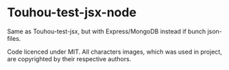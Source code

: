 # Touhou-test-jsx-node

Same as Touhou-test-jsx, but with Express/MongoDB instead if bunch json-files.

Code licenced under MIT. All characters images, which was used in project, are copyrighted by their respective authors.